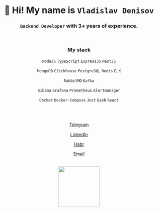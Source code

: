 <h1 align="center"> 👋 Hi! My name is <code>Vladislav Denisov</code></h1>

<h3 align="center"><code>Backend Developer</code> with 3+ years of experience.</h3>

<br />

<div align="center" width="100em">
  <div width="1em">
    <h3 align="center">My stack</h3>
    <p><code>NodeJS</code> <code>TypeScript</code> <code>ExpressJS</code> <code>NestJS</code></p>
    <p><code>MongoDB</code> <code>Clickhouse</code> <code>PostgreSQL</code> <code>Redis</code> <code>ELK</code></p>
    <p><code>RabbitMQ</code> <code>Kafka</code></p>
    <p><code>Kibana</code> <code>Grafana</code> <code>Prometheus</code> <code>Alertmanager</code></p>
    <p><code>Docker</code> <code>Docker-Compose</code> <code>Jest</code> <code>Bash</code> <code>React</code></p>
  </div>
</div>

<br />
<br />

<div align="center">
  <p align="center"><a href="https://t.me/Vladik_Deniska">Telegram</a></p>
  <p align="center"><a href="https://www.linkedin.com/in/vladislav-denisov-a731a9292/">LinkedIn</a></p>
  <p align="center"><a href="https://career.habr.com/vsdenisov">Habr</a></p>
  <p align="center"><a href="mailto:vlados.pochta@gmail.com">Email</a></p>
</div>

<br />

<div align="center">
  <img height="130em" src="https://github-readme-stats.vercel.app/api?username=NewSoftwareCulture&hide_border=true&count_private=true&layout=compact&hide_title=true&show_icons=true&theme=dark&icon_color=5194f0&bg_color=2E3239&cache_seconds=60&rank_icon=github" />
</div>
